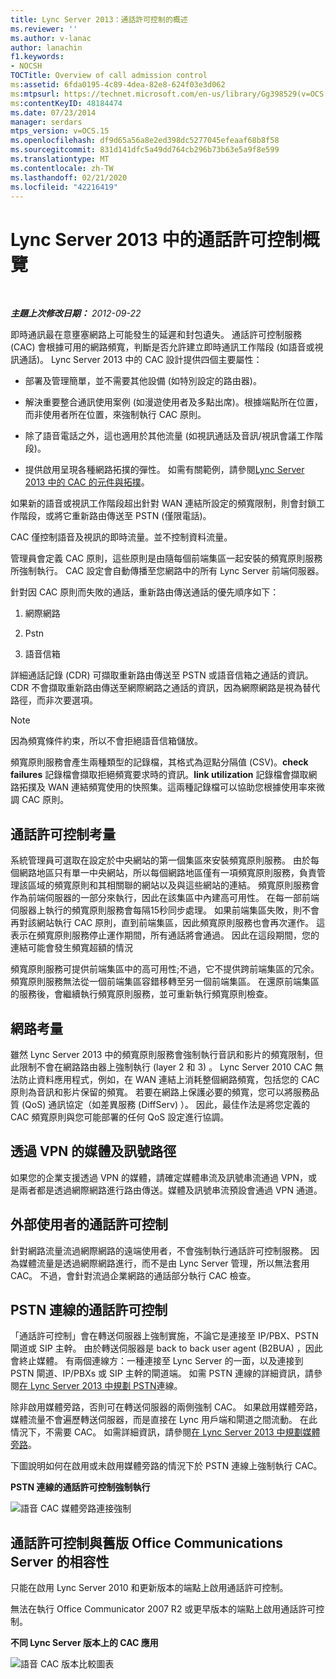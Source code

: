 ```yaml
---
title: Lync Server 2013：通話許可控制的概述
ms.reviewer: ''
ms.author: v-lanac
author: lanachin
f1.keywords:
- NOCSH
TOCTitle: Overview of call admission control
ms:assetid: 6fda0195-4c89-4dea-82e8-624f03e3d062
ms:mtpsurl: https://technet.microsoft.com/en-us/library/Gg398529(v=OCS.15)
ms:contentKeyID: 48184474
ms.date: 07/23/2014
manager: serdars
mtps_version: v=OCS.15
ms.openlocfilehash: df9d65a56a8e2ed398dc5277045efeaaf68b8f58
ms.sourcegitcommit: 831d141dfc5a49dd764cb296b73b63e5a9f8e599
ms.translationtype: MT
ms.contentlocale: zh-TW
ms.lasthandoff: 02/21/2020
ms.locfileid: "42216419"
---
```

<div data-xmlns="http://www.w3.org/1999/xhtml">

<div class="topic" data-xmlns="http://www.w3.org/1999/xhtml" data-msxsl="urn:schemas-microsoft-com:xslt" data-cs="https://msdn.microsoft.com/">

<div data-asp="https://msdn2.microsoft.com/asp">

# <a name="overview-of-call-admission-control-in-lync-server-2013"></a>Lync Server 2013 中的通話許可控制概覽

</div>

<div id="mainSection">

<div id="mainBody">

<span> </span>

_**主題上次修改日期：** 2012-09-22_

即時通訊最在意壅塞網路上可能發生的延遲和封包遺失。 通話許可控制服務 (CAC) 會根據可用的網路頻寬，判斷是否允許建立即時通訊工作階段 (如語音或視訊通話)。 Lync Server 2013 中的 CAC 設計提供四個主要屬性：

  - 部署及管理簡單，並不需要其他設備 (如特別設定的路由器)。

  - 解決重要整合通訊使用案例 (如漫遊使用者及多點出席)。根據端點所在位置，而非使用者所在位置，來強制執行 CAC 原則。

  - 除了語音電話之外，這也適用於其他流量 (如視訊通話及音訊/視訊會議工作階段)。

  - 提供啟用呈現各種網路拓撲的彈性。 如需有關範例，請參閱[Lync Server 2013 中的 CAC 的元件與拓撲](lync-server-2013-components-and-topologies-for-cac.md)。

如果新的語音或視訊工作階段超出針對 WAN 連結所設定的頻寬限制，則會封鎖工作階段，或將它重新路由傳送至 PSTN (僅限電話)。

CAC 僅控制語音及視訊的即時流量。並不控制資料流量。

管理員會定義 CAC 原則，這些原則是由隨每個前端集區一起安裝的頻寬原則服務所強制執行。 CAC 設定會自動傳播至您網路中的所有 Lync Server 前端伺服器。

針對因 CAC 原則而失敗的通話，重新路由傳送通話的優先順序如下：

1.  網際網路

2.  Pstn

3.  語音信箱

詳細通話記錄 (CDR) 可擷取重新路由傳送至 PSTN 或語音信箱之通話的資訊。CDR 不會擷取重新路由傳送至網際網路之通話的資訊，因為網際網路是視為替代路徑，而非次要選項。

<div>


> [!NOTE]  
> 因為頻寬條件約束，所以不會拒絕語音信箱儲放。



</div>

頻寬原則服務會產生兩種類型的記錄檔，其格式為逗點分隔值 (CSV)。**check failures** 記錄檔會擷取拒絕頻寬要求時的資訊。**link utilization** 記錄檔會擷取網路拓撲及 WAN 連結頻寬使用的快照集。這兩種記錄檔可以協助您根據使用率來微調 CAC 原則。

<div>

## <a name="call-admission-control-considerations"></a>通話許可控制考量

系統管理員可選取在設定於中央網站的第一個集區來安裝頻寬原則服務。 由於每個網路地區只有單一中央網站，所以每個網路地區僅有一項頻寬原則服務，負責管理該區域的頻寬原則和其相關聯的網站以及與這些網站的連結。 頻寬原則服務會作為前端伺服器的一部分來執行，因此在該集區中內建高可用性。 在每一部前端伺服器上執行的頻寬原則服務會每隔15秒同步處理。 如果前端集區失敗，則不會再對該網站執行 CAC 原則，直到前端集區，因此頻寬原則服務也會再次運作。 這表示在頻寬原則服務停止運作期間，所有通話將會通過。 因此在這段期間，您的連結可能會發生頻寬超額的情況

頻寬原則服務可提供前端集區中的高可用性;不過，它不提供跨前端集區的冗余。 頻寬原則服務無法從一個前端集區容錯移轉至另一個前端集區。 在還原前端集區的服務後，會繼續執行頻寬原則服務，並可重新執行頻寬原則檢查。

<div>

## <a name="network-considerations"></a>網路考量

雖然 Lync Server 2013 中的頻寬原則服務會強制執行音訊和影片的頻寬限制，但此限制不會在網路路由器上強制執行 (layer 2 和 3) 。 Lync Server 2010 CAC 無法防止資料應用程式，例如，在 WAN 連結上消耗整個網路頻寬，包括您的 CAC 原則為音訊和影片保留的頻寬。 若要在網路上保護必要的頻寬，您可以將服務品質 (QoS) 通訊協定（如差異服務 (DiffServ) ）。 因此，最佳作法是將您定義的 CAC 頻寬原則與您可能部署的任何 QoS 設定進行協調。

</div>

<div>

## <a name="media-and-signaling-paths-over-vpn"></a>透過 VPN 的媒體及訊號路徑

如果您的企業支援透過 VPN 的媒體，請確定媒體串流及訊號串流通過 VPN，或是兩者都是透過網際網路進行路由傳送。媒體及訊號串流預設會通過 VPN 通道。

</div>

<div>

## <a name="call-admission-control-of-outside-users"></a>外部使用者的通話許可控制

針對網路流量流過網際網路的遠端使用者，不會強制執行通話許可控制服務。 因為媒體流量是透過網際網路進行，而不是由 Lync Server 管理，所以無法套用 CAC。 不過，會針對流過企業網路的通話部分執行 CAC 檢查。

</div>

<div>

## <a name="call-admission-control-of-pstn-connections"></a>PSTN 連線的通話許可控制

「通話許可控制」會在轉送伺服器上強制實施，不論它是連接至 IP/PBX、PSTN 閘道或 SIP 主幹。 由於轉送伺服器是 back to back user agent (B2BUA) ，因此會終止媒體。 有兩個連線方：一種連接至 Lync Server 的一面，以及連接到 PSTN 閘道、IP/PBXs 或 SIP 主幹的閘道端。 如需 PSTN 連線的詳細資訊，請參閱[在 Lync Server 2013 中規劃 PSTN](lync-server-2013-planning-for-pstn-connectivity.md)連線。

除非啟用媒體旁路，否則可在轉送伺服器的兩側強制 CAC。 如果啟用媒體旁路，媒體流量不會遍歷轉送伺服器，而是直接在 Lync 用戶端和閘道之間流動。 在此情況下，不需要 CAC。 如需詳細資訊，請參閱[在 Lync Server 2013 中規劃媒體旁路](lync-server-2013-planning-for-media-bypass.md)。

下圖說明如何在啟用或未啟用媒體旁路的情況下於 PSTN 連線上強制執行 CAC。

**PSTN 連線的通話許可控制強制執行**

![語音 CAC 媒體旁路連接強制](images/Gg398703.4d66d529-0912-4de1-abec-266f54272eb3(OCS.15).jpg "語音 CAC 媒體旁路連接強制")

</div>

<div>

## <a name="compatibility-of-call-admission-control-with-earlier-versions-of-office-communications-server"></a>通話許可控制與舊版 Office Communications Server 的相容性

只能在啟用 Lync Server 2010 和更新版本的端點上啟用通話許可控制。

無法在執行 Office Communicator 2007 R2 或更早版本的端點上啟用通話許可控制。

**不同 Lync Server 版本上的 CAC 應用**

![語音 CAC 版本比較圖表](images/Gg398529.fdbfee7e-15fc-445b-949d-8d61e61ac350(OCS.15).jpg "語音 CAC 版本比較圖表")

</div>

</div>

</div>

<span> </span>

</div>

</div>

</div>

